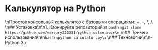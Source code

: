 # Калькулятор на Python
\nПростой консольный калькулятор с базовыми операциями: +, -, *, /.
\n## Установка\n\n1. Клонируйте репозиторий:\n   ```bash\ngit clone https://github.com/mercury222333/python-calculator\n```
\n## Пример использования\n\n```bash\npython calculator.py\n```
\n## Технологии\n\n- Python 3.x
